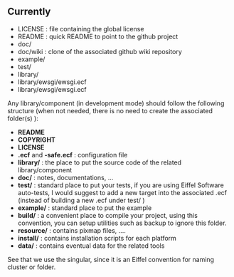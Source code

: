 ## Currently ##

- LICENSE : file containing the global license
- README : quick README to point to the github project
- doc/
- doc/wiki : clone of the associated github wiki repository
- example/
- test/
- library/
- library/ewsgi/ewsgi.ecf
- library/ewsgi/ewsgi.ecf

Any library/component (in development mode) should follow the following structure (when not needed, there is no need to create the associated folder(s) ):

- **README**
- **COPYRIGHT**
- **LICENSE**
- **.ecf** and **-safe.ecf** : configuration file
- **library/** : the place to put the source code of the related library/component
- **doc/** : notes, documentations, ...
- **test/** : standard place to put your tests, if you are using Eiffel Software auto-tests, I would suggest to add a new target into the associated .ecf  (instead of building a new .ecf under test/ )
- **example/** : standard place to put the example
- **build/** : a convenient place to compile your project, using this convention, you can setup utilities such as backup to ignore this folder.
- **resource/** : contains pixmap files, ....
- **install/** : contains installation scripts for each platform
- **data/** : contains eventual data for the related tools

See that we use the singular, since it is an Eiffel convention for naming cluster or folder.
